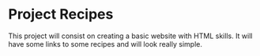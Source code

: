 # Project Recipes

This project will consist on creating a basic website with HTML skills. 
It will have some links to some recipes and will look really simple.